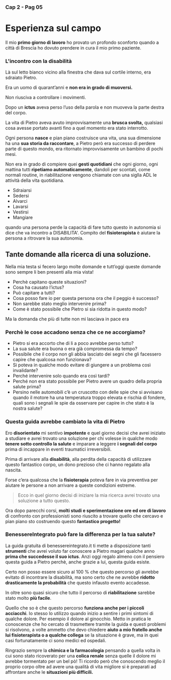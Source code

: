 ###  Cap 2 - Pag 05

# Esperienza sul campo 
Il mio **primo giorno di lavoro** ho provato un profondo sconforto quando a città di Brescia ho dovuto prendere in cura il mio primo paziente.

### L'incontro con la disabilità

Là sul letto bianco vicino alla finestra che dava sul cortile interno, era sdraiato Pietro. 

Era un uomo di quarant’anni  e **non era in grado di muoversi.**

Non riusciva a controllare i movimenti.

Dopo un **ictus** aveva perso l’uso della parola e non muoveva la parte destra del corpo.  

La vita di Pietro aveva avuto improvvisamente una **brusca svolta,** qualsiasi cosa avesse portato avanti fino a quel momento era stato interrotto.

Ogni persona **nasce** e pian piano costruisce una vita, una sua dimensione ha una **sua storia da raccontare**, a Pietro però era successo di perdere parte di questo mondo, era ritornato improvvisamente un bambino di pochi mesi.

Non era in grado di compiere quei **gesti quotidiani** che ogni giorno, ogni mattina tutti **ripetiamo automaticamente**, dandoli per scontati, come normali routine, in riabilitazione vengono chiamate con una siglla ADL le attività della vita quotidiana.

- Sdraiarsi
- Sedersi
- Alvarci
- Lavarsi
- Vestirsi 
- Mangiare

quando una persona perde la capacità di fare tutto questo in autonomia si dice che va incontro a DISABILITA'. 
Compito del **fisioterapista** è aiutare la persona a ritrovare la sua autonomia.

## Tante domande alla ricerca di una soluzione.

Nella mia testa si fecero largo molte domande e tutt’oggi queste domande sono sempre li ben presenti alla mia vista!

- Perchè capitano queste situazioni?
- Cosa ha causato l’ictus?
- Può capitare a tutti?
- Cosa posso fare io per questa persona ora che il peggio è successo?
- Non sarebbe stato meglio intervenire prima?
- Come è stato possibile che Pietro si sia ridotta in questo modo?

Ma la domanda che più di tutte non mi lasciava in pace era

### Perchè le cose accadono senza che ce ne accorgiamo?

- Pietro si era accorto che di li a poco avrebbe perso tutto?
- La sua salute era buona o era già compromessa da tempo?
- Possibile che il corpo non gli abbia lasciato dei segni che gli facessero capire che qualcosa non funzionava?
- Si poteva in qualche modo evitare di giungere a un problema così invalidante?
- Perché intervenire solo quando era così tardi?
- Perché non era stato possibile per Pietro avere un quadro della propria salute prima?
- Persino nelle automobili c’è un cruscotto con delle spie che si avvisano quando il motore ha una temperatura troppo elevata e rischia di fondere, quali sono i segnali  le spie da osservare per capire in che stato è la nostra salute?

###  Questa guida avrebbe cambiato la vita di Pietro

Ero **disorientato** mi sentivo **impotente** e quel giorno decisi che avrei iniziato a studiare e avrei trovato una soluzione per chi volesse in qualche modo **tenere sotto controllo la salute** e imparare a leggere **i segnali del corpo** prima di incappare in eventi traumatici irreversibili.

Prima di arrivare alla **disabilità**, alla perdita della capacità di utilizzare questo fantastico corpo, un dono prezioso che ci hanno regalato alla nascita.


Forse c’era qualcosa che la **fisioterapia** poteva fare in via preventiva per aiutare le persone a non arrivare a queste condizioni estreme.

> Ecco in quel giorno decisi di iniziare la mia ricerca avrei trovato una soluzione a tutto  questo.

Ora dopo parecchi corsi, **molti studi e sperimentazione ore ed ore di lavoro** di confronto con professionisti sono riuscito a trovare quello che cercavo e pian piano sto costruendo questo **fantastico progetto!**


### BenessereIntegrato può fare la differenza per la tua salute?

La guida gratuita di benessereintegrato.it ti mette a disposizione tanti **strumenti** che avrei voluto far conoscere a Pietro magari qualche anno **prima che succedesse il suo ictus**.  Anzi oggi regalo almeno con il pensiero questa guida a Pietro perchè,  anche grazie a lui, questa guida esiste.

Certo non posso essere sicuro al 100 % che questo percorso gli avrebbe evitato di incontrare la disabilità, ma sono certo che ne avrebbe **ridotto drasticamente la probabilità** che questo infausto evento accadesse.

In oltre sono quasi sicuro che tutto il percorso di **riabilitazione** sarebbe stato molto **più facile**. 

Quello che so è che questo percorso **funziona anche per i piccoli acciacchi**.  Io stesso lo utilizzo quando inizio a sentire i primi sintomi di qualche dolore. Per esempio il dolore al ginocchio. Metto in pratica le conoscenze che ho cercato di trasmettere tramite la guida e questi problemi si risolvono, a volte ammetto che devo chiedere **aiuto a mio fratello anche lui fisioterapista o a qualche collega**  se la situazione è grave, ma in quei casi fortunatamente ci sono medici ed ospedali.

Ringrazio sempre la **chimica e la farmacologia** pensando a quella volta in cui sono stato ricoverato per una **colica renale** senza quelle il dolore mi avrebbe tormentato per un bel pò! Ti ricordo però che conoscendo meglio il proprio corpo oltre ad avere una qualità di vita migliore si è preparati ad affrontare anche le **situazioni più difficili.**


<!--stackedit_data:
eyJoaXN0b3J5IjpbNjg5MDQ3MzcyXX0=
-->